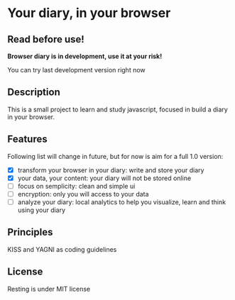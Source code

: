 # Your diary, in your browser

## Read before use!

**Browser diary is in development, use it at your risk!**

You can try last development version right now 

## Description

This is a small project to learn and study javascript, focused in build a diary in your browser.

## Features

Following list will change in future, but for now is aim for a full 1.0 version:

- [x] transform your browser in your diary: write and store your diary
- [x] your data, your content: your diary will not be stored online
- [ ] focus on semplicity: clean and simple ui
- [ ] encryption: only you will access to your data
- [ ] analyze your diary: local analytics to help you visualize, learn and think using your diary
 
## Principles

KISS and YAGNI as coding guidelines

## License

Resting is under MIT license